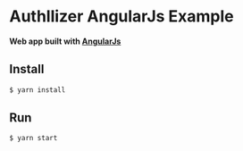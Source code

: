 # Authllizer AngularJs Example
**Web app built with [AngularJs](https://angularjs.org)**

## Install
```sh
$ yarn install
```

## Run
```sh
$ yarn start
```
